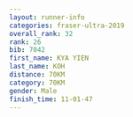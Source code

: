```yaml
---
layout: runner-info 
categories: fraser-ultra-2019 
overall_rank: 32
rank: 26
bib: 7042
first_name: KYA YIEN
last_name: KOH
distance: 70KM
category: 70KM
gender: Male
finish_time: 11-01-47
---
```

